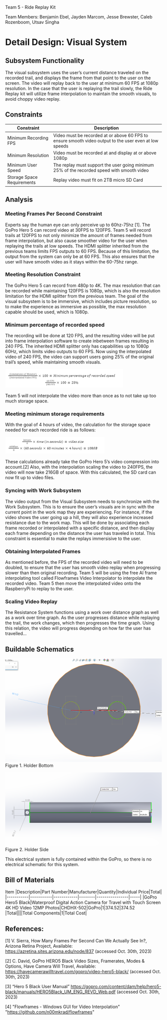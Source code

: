 Team 5 - Ride Replay Kit

Team Members: Benjamin Ebel, Jayden Marcom, Jesse Brewster, Caleb Rozenboom, Utsav Singha

# Detail Design: Visual System


##  Subsystem Functionality

The visual subsystem uses the user’s current distance traveled on the recorded trail, and displays the frame from that point to the user on the screen. The video will replay back to the user at minimum 60 FPS at 1080p resolution. In the case that the user is replaying the trail slowly, the Ride Replay kit will utilize frame interpolation to maintain the smooth visuals, to avoid choppy video replay. 

## Constraints 

|Constraint|Description|
|----------|-----------|
|Minimum Recording FPS|Video must be recorded at or above 60 FPS to ensure smooth video output to the user even at low speeds|
|Minimum Resolution|Video must be recorded at and display at or above 1080p|
|Minimum User Speed|The replay must support the user going minimum 25% of the recorded speed with smooth video|
|Storage Space Requirements|Replay video must fit on 2TB micro SD Card|



## Analysis


### Meeting Frames Per Second Constraint

Experts say the human eye can only perceive up to 60hz-75hz [1]. The GoPro Hero 5 can record video at 30FPS to 120FPS. Team 5 will record trails at 120FPS to not only minimize the amount of frames needed from frame interpolation, but also cause smoother video for the user when replaying the trails at low speeds. The HDMI splitter inherited from the previous teams limits FPS outputs to 60 FPS. Because of this limitation, the output from the system can only be at 60 FPS. This also ensures that the user will have smooth video as it stays within the 60-75hz range.

### Meeting Resolution Constraint

The GoPro Hero 5 can record from 480p to 4K. The max resolution that can be recorded while maintaining 120FPS is 1080p, which is also the resolution limitation for the HDMI splitter from the previous team. The goal of the visual subsystem is to be immersive, which includes picture resolution, so to make the experience as immersive as possible, the max resolution capable should be used, which is 1080p. 	

### Minimum percentage of recorded speed

The recording will be done at 120 FPS, and the resulting video will be put into frame interpolation software to create inbetween frames resulting in 240 FPS. The inherited HDMI splitter only has capabilities up to 1080p 60Hz, which limits video outputs to 60 FPS. Now using the interpolated video of 240 FPS, the video can support users going 25% of the original trail’s speed, while maintaining smooth visuals.

![Percentage](https://github.com/Baebel43/team5capstone/blob/main/Documentation/Images/MinimumPercentageRecordingCalcluationForVisualSystem.png)

Team 5 will not interpolate the video more than once as to not take up too much storage space.

### Meeting minimum storage requirements

With the goal of 4 hours of video, the calculation for the storage space needed for each recorded ride is as follows:

![Bitrate](https://github.com/Baebel43/team5capstone/blob/main/Documentation/Images/StorageCalcluationForVisualSystem.png)

These calculations already take the GoPro Hero 5’s video compression into account.[2] Also, with the interpolation scaling the video to 240FPS, the video will now take 216GB of space. With this calculated, the SD card can now fit up to video files.

### Syncing with Work Subsystem
	
The video output from the Visual Subsystem needs to synchronize with the Work Subsystem. This is to ensure the user’s visuals are in sync with the current point in the work map they are experiencing. For instance, if the video shows the user going up a hill, they will also experience increased resistance due to the work map. This will be done by associating each frame recorded or interpolated with a specific distance, and then display each frame depending on the distance the user has traveled in total. This constraint is essential to make the replays immersisive to the user.

### Obtaining Interpolated Frames

As mentioned before, the FPS of the recorded video will need to be doubled, to ensure that the user has smooth video replay when progressing slower than then original recording. Team 5 will be using the free AI frame interpolating tool called Flowframes Video Interpolator to interpolate the recorded video. Team 5 then move the interpolated video onto the RaspberryPi to replay to the user.

### Scaling Video Replay

The Resistance System functions using a work over distance graph as well as a work over time graph. As the user progresses distance while replaying the trail, the work changes, which then progresses the time graph. Using this relation, the video will progress depending on how far the user has travelled...


## Buildable Schematics

![Holder Bottom](https://github.com/Baebel43/team5capstone/blob/main/Documentation/Images/AudioAndVideoSystemImages/HolderBottom.png)
Figure 1. Holder Bottom

![Holder Side](https://github.com/Baebel43/team5capstone/blob/main/Documentation/Images/AudioAndVideoSystemImages/HolderSide.png)
Figure 2. Holder Side

This electrical system is fully contained within the GoPro, so there is no electrical schematic for this system.

## Bill of Materials

Item
|Description|Part Number|Manufacturer|Quantity|Individual Price|Total|
|-----------|-----------|------------|--------|----------------|-----|
|GoPro Hero5 Black|Waterproof Digital Action Camera for Travel with Touch Screen 4K HD Video 12MP Photos|CHDHX-502|GoPro|1|$374.52|$374.52
|Total||||Total Components|1|Total Cost|





## References:

[1] V. Sierra, How Many Frames Per Second Can We Actually See In?, Arizona Retina Project, Available: https://azretina.sites.arizona.edu/node/837 (accessed Oct. 30th, 2023)

[2] C. David, GoPro HERO5 Black Video Sizes, Framerates, Modes & Options, Have Camera Will Travel, Available: https://havecamerawilltravel.com/gopro/video-hero5-black/ (accessed Oct. 30th, 2023)

[3] “Hero 5 Black User Manual” https://gopro.com/content/dam/help/hero5-black/manuals/HERO5Black_UM_ENG_REVD_Web.pdf (accessed Oct. 30th, 2023)

[4] "Flowframes - Windows GUI for Video Interpolation" "https://github.com/n00mkrad/flowframes"
